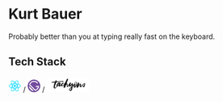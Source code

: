# Kurt Bauer

Probably better than you at typing really fast on the keyboard.

## Tech Stack
<img src="src/assets/logos/React.js_logo-512.png" height="25px" width="25px" /> / <img src="src/assets/logos/gatsby-logo.png" height="25px" width="25px" /> / <img src="src/assets/logos/tachyonsLogo.png" height="30px" width="85px" />